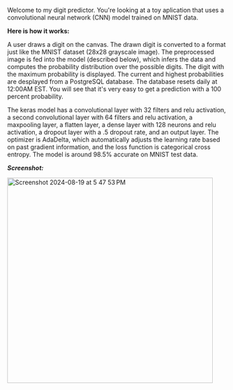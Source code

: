 Welcome to my digit predictor. You're looking at a toy aplication that uses a convolutional neural network (CNN) model trained on MNIST data.

**Here is how it works:**

A user draws a digit on the canvas. The drawn digit is converted to a format just like the MNIST dataset (28x28 grayscale image). The preprocessed image is fed into the model (described below), which infers the data and computes the probability distribution over the possible digits. The digit with the maximum probability is displayed. The current and highest probabilities are desplayed from a PostgreSQL database. The database resets daily at 12:00AM EST. You will see that it's very easy to get a prediction with a 100 percent probability.

The keras model has a convolutional layer with 32 filters and relu activation, a second convolutional layer with 64 filters and relu activation, a maxpooling layer, a flatten layer, a dense layer with 128 neurons and relu activation, a dropout layer with a .5 dropout rate, and an output layer. The optimizer is AdaDelta, which automatically adjusts the learning rate based on past gradient information, and the loss function is categorical cross entropy. The model is around 98.5% accurate on MNIST test data.

***Screenshot:***


<img width="471" alt="Screenshot 2024-08-19 at 5 47 53 PM" src="https://github.com/user-attachments/assets/c81a0a0e-0578-48db-b932-ecd6669cdbfb">
